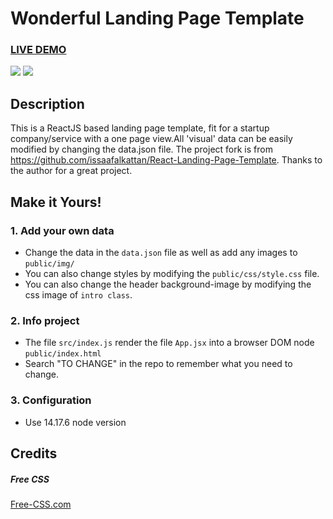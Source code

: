# Wonderful Landing Page Template

### <a href="https://wonderfullandingpage.github.io/mylandingpage/">LIVE DEMO</a> 

![](https://github.com/wonderfullandingpage/mylandingpage/blob/master/imgs/01.jpg?raw=true)
![](https://github.com/wonderfullandingpage/mylandingpage/blob/master/imgs/02.jpg?raw=true)

## Description
This is a ReactJS based landing page template, fit for a startup company/service with a one page view.All 'visual' data can be easily modified by changing the data.json file. The project fork is from https://github.com/issaafalkattan/React-Landing-Page-Template. Thanks to the author for a great project.

## Make it Yours!

### 1. Add your own data 
- Change the data in the ```data.json``` file as well as add any images to ```public/img/```
- You can also change styles by modifying the ```public/css/style.css``` file.
- You can also change the header background-image by modifying the css image of ```intro class```.

### 2. Info project
- The file ```src/index.js``` render the file ```App.jsx``` into a browser DOM node ```public/index.html```
- Search "TO CHANGE" in the repo to remember what you need to change.

### 3. Configuration
- Use 14.17.6 node version

## Credits
##### Free CSS 
<a href="https://www.free-css.com/assets/files/free-css-templates/preview/page234/interact/">Free-CSS.com </a>

